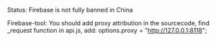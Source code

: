 Status: Firebase is not fully banned in China

Firebase-tool:
You should add proxy attribution in the sourcecode, find _request function in api.js, add:
    options.proxy = "http://127.0.0.1:8118";
